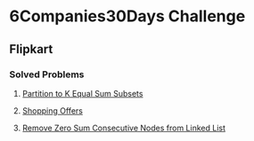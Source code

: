 # 6Companies30Days Challenge
## Flipkart

### Solved Problems
1. [Partition to K Equal Sum Subsets](./Q1.partition-to-k-equal-sum-subsets.md)

2. [Shopping Offers](./Q2.shopping-offers.md)

3. [Remove Zero Sum Consecutive Nodes from Linked List](./Q3.remove-zero-sum-consecutive-nodes-from-linked-list.md) 

